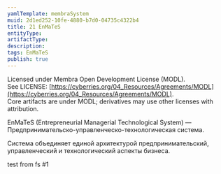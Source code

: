 ```yaml
---
yamlTemplate: membraSystem
muid: 2d1ed252-10fe-4880-b7d0-04735c4322b4
title: 21 EnMaTeS
entityType: 
artifactType: 
description: 
tags: EnMaTeS
publish: true
---
```

Licensed under Membra Open Development License (MODL).  
See LICENSE: [https://cyberries.org/04_Resources/Agreements/MODL](https://cyberries.org/04_Resources/Agreements/MODL).  
Core artifacts are under MODL; derivatives may use other licenses with attribution.

EnMaTeS (Entrepreneurial Managerial Technological System) — Предпринимательско-управленческо-технологическая система.

Система объединяет единой архитектурой предпринимательский, управленческий и технологический аспекты бизнеса.

test from fs #1
